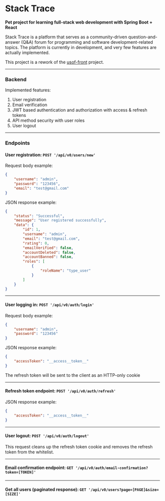 # Stack Trace 
**Pet project for learning full-stack web development with Spring Boot + React**

Stack Trace is a platform that serves as a community-driven question-and-answer (Q&A) 
forum for programming and software development-related topics. The platform is currently 
in development, and very few features are actually implemented. 

This project is a rework of the [usof-front](https://github.com/Serg192/usof-front) project.

---
### Backend
Implemented features: 
1. User registration
2. Email verification
3. JWT based authentication and authorization with access & refresh tokens
4. API method security with user roles
5. User logout
---
### Endpoints
#### User registration: ```POST '/api/v0/users/new' ``` <br>
 Request body example: <br>
```json
{
    "username": "admin",
    "password": "123456",
    "email": "test@gmail.com"
}
```
JSON response example:
```json
{
    "status": "Successful",
    "message": "User registered successfully",
    "data": {
        "id": 1,
        "username": "admin",
        "email": "test@gmail.com",
        "rating": 0,
        "emailVerified": false,
        "accountDeleted": false,
        "accountBanned": false,
        "roles": [
            {
                "roleName": "type_user"
            }
        ]
    }
}
```
---
#### User logging in: ```POST '/api/v0/auth/login' ``` <br>
Request body example: <br>
```json
{
    "username": "admin",
    "password": "123456"
}
```
JSON response example:
```json
{
    "accessToken": "__access__token__"
}
```
The refresh token will be sent to the client as an HTTP-only cookie

---
#### Refresh token endpoint: ```POST '/api/v0/auth/refresh' ``` <br>
JSON response example:
```json
{
    "accessToken": "__access__token__"
}
```

---

#### User logout: ```POST '/api/v0/auth/logout' ``` <br>
This request cleans up the refresh token cookie and removes the refresh token from the whitelist.

---
#### Email confirmation endpoint: ```GET '/api/v0/auth/email-confirmation?token=[TOKEN]' ```

---
#### Get all users (paginated response): ```GET '/api/v0/users?page=[PAGE]&size=[SIZE]'```
